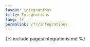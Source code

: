 ```yaml
---
layout: integrations
title: Integrations
lang: fr
permalink: /fr/integrations
---
```


{% include pages/integrations.md %}

